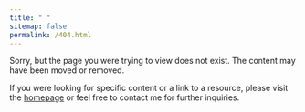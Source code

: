 ```yaml
---
title: " "
sitemap: false
permalink: /404.html
---
```


Sorry, but the page you were trying to view does not exist. The content may have been moved or removed.

If you were looking for specific content or a link to a resource, please visit the [homepage](https://gabrielebuontempo.github.io/) or feel free to contact me for further inquiries.

